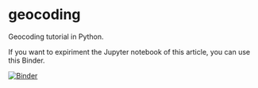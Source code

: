 # geocoding
Geocoding tutorial in Python.

If you want to expiriment the Jupyter notebook of this article, you can use this Binder.

[![Binder](https://mybinder.org/badge_logo.svg)](https://mybinder.org/v2/gh/shakasom/geocoding/master)



